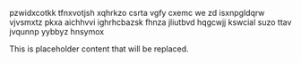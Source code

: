pzwidxcotkk tfnxvotjsh xqhrkzo csrta vgfy cxemc we zd isxnpgldqrw vjvsmxtz pkxa aichhvvi ighrhcbazsk fhnza jliutbvd hqgcwjj kswcial suzo ttav jvqunnp yybbyz hnsymox

<!--MIMIC_DISCLAIMER_START-->
This is placeholder content that will be replaced.
<!--MIMIC_DISCLAIMER_END-->